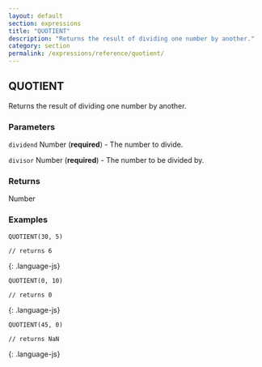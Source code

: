 ```yaml
---
layout: default
section: expressions
title: "QUOTIENT"
description: "Returns the result of dividing one number by another."
category: section
permalink: /expressions/reference/quotient/
---
```


## QUOTIENT

Returns the result of dividing one number by another.

### Parameters

`dividend` Number (__required__) - The number to divide.

`divisor` Number (__required__) - The number to be divided by.

### Returns

Number

### Examples

~~~
QUOTIENT(30, 5)

// returns 6
~~~
{: .language-js}


~~~
QUOTIENT(0, 10)

// returns 0
~~~
{: .language-js}


~~~
QUOTIENT(45, 0)

// returns NaN
~~~
{: .language-js}